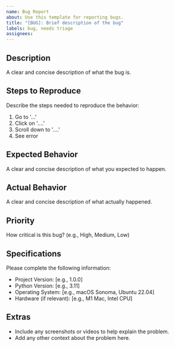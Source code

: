 ```yaml
---
name: Bug Report 
about: Use this template for reporting bugs.
title: "[BUG]: Brief description of the bug"
labels: bug, needs triage
assignees:
---
```


## Description
A clear and concise description of what the bug is.

## Steps to Reproduce
Describe the steps needed to reproduce the behavior:
1. Go to '...'
2. Click on '....'
3. Scroll down to '....'
4. See error

## Expected Behavior
A clear and concise description of what you expected to happen.

## Actual Behavior
A clear and concise description of what actually happened.

## Priority
How critical is this bug? (e.g., High, Medium, Low)

## Specifications
Please complete the following information:
 - Project Version: [e.g., 1.0.0]
 - Python Version: [e.g., 3.11]
 - Operating System: [e.g., macOS Sonoma, Ubuntu 22.04]
 - Hardware (if relevant): [e.g., M1 Mac, Intel CPU]

## Extras
 - Include any screenshots or videos to help explain the problem.
 - Add any other context about the problem here.